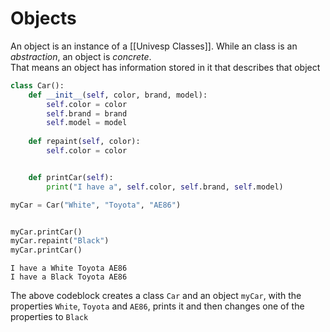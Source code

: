 # Objects
An object is an instance of a [[Univesp Classes]]. While an class is an *abstraction*, an object is *concrete*.  
That means an object has information stored in it that describes that object

```py
class Car():
    def __init__(self, color, brand, model):
        self.color = color
        self.brand = brand
        self.model = model
    
    def repaint(self, color):
        self.color = color


    def printCar(self):
        print("I have a", self.color, self.brand, self.model)

myCar = Car("White", "Toyota", "AE86")


myCar.printCar()
myCar.repaint("Black")
myCar.printCar()
```
```
I have a White Toyota AE86
I have a Black Toyota AE86
```

The above codeblock creates a class `Car` and an object `myCar`, with the properties `White`, `Toyota` and `AE86`, prints it and then changes one of the properties to `Black`


